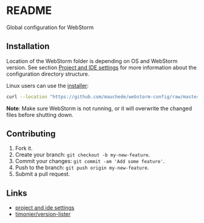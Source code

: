 # README

Global configuration for WebStorm

## Installation

Location of the WebStorm folder is depending on OS and WebStorm version. See section [Project and IDE settings](https://www.jetbrains.com/help/webstorm/project-and-ide-settings.html) for more information about the configuration directory structure.

Linux users can use the [installer](https://github.com/mauchede/webstorm-config/blob/master/bin/installer):

```sh
curl --location "https://github.com/mauchede/webstorm-config/raw/master/bin/installer" | sh -s -- install
```

__Note__: Make sure WebStorm is not running, or it will overwrite the changed files before shutting down.

## Contributing

1. Fork it.
2. Create your branch: `git checkout -b my-new-feature`.
3. Commit your changes: `git commit -am 'Add some feature'`.
4. Push to the branch: `git push origin my-new-feature`.
5. Submit a pull request.

## Links

* [project and ide settings](https://www.jetbrains.com/webstorm/help/project-and-ide-settings.html)
* [timonier/version-lister](https://github.com/timonier/version-lister)
